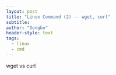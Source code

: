 ```yaml
---
layout: post
title: "Linux Command (2) -- wget, curl"
subtitle: 
author: "Dongbo"
header-style: text
tags:
  - linux
  - cmd
---
```


wget vs curl